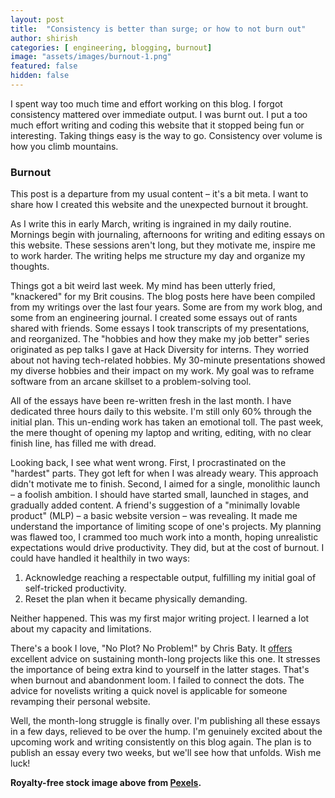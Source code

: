 ```yaml
---
layout: post
title:  "Consistency is better than surge; or how to not burn out"
author: shirish
categories: [ engineering, blogging, burnout]
image: "assets/images/burnout-1.png"
featured: false
hidden: false
---
```

I spent way too much time and effort working on this blog. I forgot consistency mattered over immediate output. I was burnt out. I put a too much effort writing and coding this website that it stopped being fun or interesting. Taking things easy is the way to go. Consistency over volume is how you climb mountains.

### Burnout

This post is a departure from my usual content – it's a bit meta. I want to share how I created this website and the unexpected  burnout it brought.

As I write this in early March, writing is ingrained in my daily routine. Mornings begin with journaling, afternoons for writing and editing essays on this website. These sessions aren't long, but they motivate me, inspire me to work harder. The writing helps me structure my day and organize my thoughts.

Things got a bit weird last week. My mind has been utterly fried, "knackered" for my Brit cousins. The blog posts here have been compiled from my writings over the last four years. Some are from my work blog, and some from an engineering journal. I created some essays out of rants shared with friends. Some essays I took transcripts of my presentations, and reorganized. The "hobbies and how they make my job better" series originated as pep talks I gave at Hack Diversity for interns. They worried about not having tech-related hobbies. My 30-minute presentations showed my diverse hobbies and their impact on my work. My goal was to reframe software from an arcane skillset to a problem-solving tool.

All of the essays have been re-written fresh in the last month. I have dedicated three hours daily to this website. I'm still only 60% through the initial plan. This un-ending work has taken an emotional toll. The past week, the mere thought of opening my laptop and writing, editing, with no clear finish line, has filled me with dread.

Looking back, I see what went wrong. First, I procrastinated on the "hardest" parts. They got left for when I was already weary. This approach didn't motivate me to finish. Second, I aimed for a single, monolithic launch – a foolish ambition. I should have started small, launched in stages, and gradually added content. A friend's suggestion of a "minimally lovable product" (MLP) – a basic website version – was revealing. It made me understand the importance of limiting scope of one's projects. My planning was flawed too, I crammed too much work into a month, hoping unrealistic expectations would drive productivity. They did, but at the cost of burnout. I could have handled it healthily in two ways:

1. Acknowledge reaching a respectable output, fulfilling my initial goal of self-tricked productivity.
2. Reset the plan when it became physically demanding.

Neither happened. This was my first major writing project. I learned a lot about my capacity and limitations.

There's a book I love, "No Plot? No Problem!" by Chris Baty. It [offers](https://www.goodreads.com/en/book/show/114817) excellent advice on sustaining month-long projects like this one. It stresses the importance of being extra kind to yourself in the latter stages. That's when burnout and abandonment loom. I failed to connect the dots. The advice for novelists writing a quick novel is applicable for someone revamping their personal website.

Well, the month-long struggle is finally over. I'm publishing all these essays in a few days, relieved to be over the hump. I'm genuinely excited about the upcoming work and writing consistently on this blog again. The plan is to publish an essay every two weeks, but we'll see how that unfolds. Wish me luck!

__Royalty-free stock image above from [Pexels](https://www.pexels.com/).__